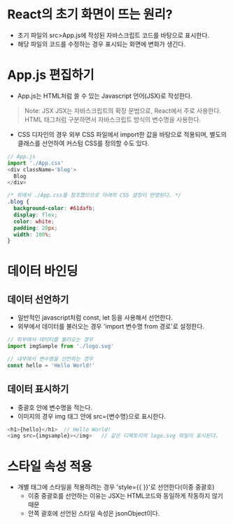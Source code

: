 # React의 초기 화면이 뜨는 원리?

- 초기 파일의 src>App.js에 작성된 자바스크립트 코드를 바탕으로 표시한다.
- 해당 파일의 코드를 수정하는 경우 표시되는 화면에 변화가 생긴다.

# App.js 편집하기

- App.js는 HTML처럼 쓸 수 있는 Javascript 언어(JSX)로 작성한다.

> Note: JSX
> JSX는 자바스크립트의 확장 문법으로, React에서 주로 사용한다. HTML 태그처럼 구분하면서 자바스크립트 방식의 변수명을 사용한다.

- CSS 디자인의 경우 외부 CSS 파일에서 import한 값을 바탕으로 적용되며, 별도의 클래스를 선언하여 커스텀 CSS를 정의할 수도 있다.

```js
// App.js
import './App.css'
<div className='blog'>
  Blog
</div>
```

```css
/* 위에서 ./App.css를 참조했으므로 아래의 CSS 설정이 반영된다. */
.blog {
  background-color: #61dafb;
  display: flex;
  color: white;
  padding: 20px;
  width: 100%;
}
```

# 데이터 바인딩

## 데이터 선언하기

- 일반적인 javascript처럼 const, let 등을 사용해서 선언한다.
- 외부에서 데이터를 불러오는 경우 'import 변수명 from 경로'로 설정한다.

```js
// 외부에서 데이터를 불러오는 경우
import imgSample from './logo.svg'

// 내부에서 변수명을 선언하는 경우
const hello = 'Hello World!'
```

## 데이터 표시하기

- 중괄호 안에 변수명을 적는다.
- 이미지의 경우 img 태그 안에 src={변수명}으로 표시한다.

```js
<h1>{hello}</h1>  // Hello World!
<img src={imgsample}></img>   // 같은 디렉토리의 logo.svg 파일이 표시된다.
```

# 스타일 속성 적용

- 개별 태그에 스타일을 적용하려는 경우 'style={{ }}'로 선언한다(이중 중괄호)
  - 이중 중괄호를 선언하는 이유는 JSX는 HTML코드와 동일하게 작동하지 않기 때문
  - 안쪽 괄호에 선언된 스타일 속성은 jsonObject이다.